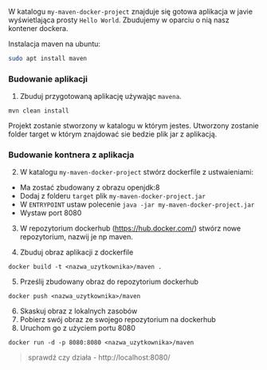 W katalogu `my-maven-docker-project` znajduje się gotowa aplikacja w javie wyświetlająca prosty `Hello World`. Zbudujemy w oparciu o nią nasz kontener dockera.

Instalacja maven na ubuntu:
```bash
sudo apt install maven
```

### Budowanie aplikacji
1. Zbuduj przygotowaną aplikację używając `mavena`.

```
mvn clean install
```

Projekt zostanie stworzony w katalogu w którym jestes. Utworzony zostanie folder target w którym znajdować sie bedzie plik jar z aplikacją.

### Budowanie kontnera z aplikacja

2. W katalogu `my-maven-docker-project` stwórz dockerfile z ustwaieniami:

- Ma zostać zbudowany z obrazu openjdk:8
- Dodaj z folderu `target`  plik `my-maven-docker-project.jar`
- W `ENTRYPOINT` ustaw polecenie `java -jar my-maven-docker-project.jar`
- Wystaw port 8080

3. W repozytorium dockerhub (https://hub.docker.com/) stwórz nowe repozytorium, nazwij je np maven.

4. Zbuduj obraz aplikacji z dockerfile
   
```
docker build -t <nazwa_uzytkownika>/maven .
```

5. Prześlij zbudowany obraz do repozytorium dockerhub

```
docker push <nazwa_uzytkownika>/maven
```
6. Skaskuj obraz z lokalnych zasobów
7. Pobierz swój obraz ze swojego repozytorium na dockerhub
8. Uruchom go z użyciem portu 8080

```
docker run -d -p 8080:8080 <nazwa_uzytkownika>/maven
```

> sprawdź czy działa - http://localhost:8080/


